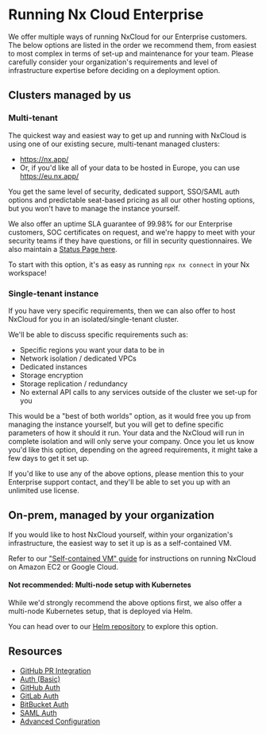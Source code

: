 # Running Nx Cloud Enterprise

We offer multiple ways of running NxCloud for our Enterprise customers. The below options are listed in the order we recommend them, from easiest to most complex in
terms of set-up and maintenance for your team. Please carefully consider your organization's requirements and level of infrastructure expertise before deciding on 
a deployment option.

## Clusters managed by us 

### Multi-tenant

The quickest way and easiest way to get up and running with NxCloud is using one of our existing secure, multi-tenant managed clusters:
- https://nx.app/
- Or, if you'd like all of your data to be hosted in Europe, you can use https://eu.nx.app/

You get the same level of security, dedicated support, SSO/SAML auth options and predictable seat-based pricing as all our other hosting options, but you won't have
to manage the instance yourself. 

We also offer an uptime SLA guarantee of 99.98% for our Enterprise customers, SOC certificates on request, and we're happy to meet with your security teams if they 
have questions, or fill in security questionnaires. We also maintain a [Status Page here](https://status.nx.app/).

To start with this option, it's as easy as running `npx nx connect` in your Nx workspace!

### Single-tenant instance 

If you have very specific requirements, then we can also offer to host NxCloud for you in an isolated/single-tenant cluster.

We'll be able to discuss specific requirements such as:
- Specific regions you want your data to be in
- Network isolation / dedicated VPCs
- Dedicated instances  
- Storage encryption
- Storage replication / redundancy
- No external API calls to any services outside of the cluster we set-up for you

This would be a "best of both worlds" option, as it would free you up from managing the instance yourself, but you will get to define specific parameters of how it should it run.
Your data and the NxCloud will run in complete isolation and will only serve your company. Once you let us know you'd like this option, depending on the agreed requirements,
it might take a few days to get it set up.

If you'd like to use any of the above options, please mention this to your Enterprise support contact, and they'll be able to set you up with an unlimited use license.

## On-prem, managed by your organization

If you would like to host NxCloud yourself, within your organization's infrastructure, the easiest way to set it up is as a self-contained VM.

Refer to our ["Self-contained VM" guide](./ami-setup.md) for instructions on running NxCloud on Amazon EC2 or Google Cloud.

#### Not recommended: Multi-node setup with Kubernetes

While we'd strongly recommend the above options first, we also offer a multi-node Kubernetes setup, that is deployed via Helm.

You can head over to our [Helm repository](https://github.com/nrwl/nx-cloud-helm/) to explore this option.

## Resources

- [GitHub PR Integration](/nx-cloud/set-up/github)
- [Auth (Basic)](/nx-cloud/private-cloud/auth-single-admin)
- [GitHub Auth](/nx-cloud/private-cloud/auth-github)
- [GitLab Auth](/nx-cloud/private-cloud/auth-gitlab)
- [BitBucket Auth](/nx-cloud/private-cloud/auth-bitbucket)
- [SAML Auth](/nx-cloud/private-cloud/auth-saml)
- [Advanced Configuration](/nx-cloud/private-cloud/advanced-config)
